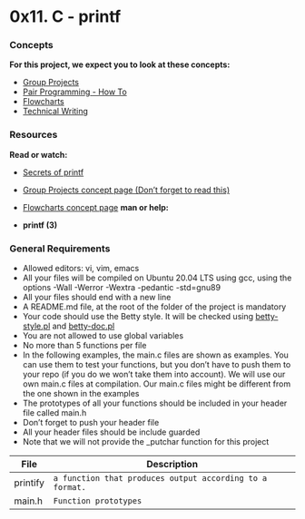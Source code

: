 # 0x11. C - printf

### Concepts
**For this project, we expect you to look at these concepts:**

* [Group Projects](./Group_Projects.pdf)
* [Pair Programming - How To](./pair_programming_how_to.pdf)
* [Flowcharts](./flowcharts.pdf)
* [Technical Writing](./technical_writing.pdf)

### Resources
**Read or watch:**

- [Secrets of printf](https://www.academia.edu/10297206/Secrets_of_printf_)
- [Group Projects concept page (Don’t forget to read this)](./Group_Projects.pdf)
- [Flowcharts concept page](./flowcharts.pdf)
**man or help:**

- **printf (3)**

### General Requirements

* Allowed editors: vi, vim, emacs
* All your files will be compiled on Ubuntu 20.04 LTS using gcc, using the options -Wall -Werror -Wextra -pedantic -std=gnu89
* All your files should end with a new line
* A README.md file, at the root of the folder of the project is mandatory
* Your code should use the Betty style. It will be checked using [betty-style.pl](https://github.com/holbertonschool/Betty/blob/master/betty-style.pl) and [betty-doc.pl](https://github.com/holbertonschool/Betty/blob/master/betty-doc.pl)
* You are not allowed to use global variables
* No more than 5 functions per file
* In the following examples, the main.c files are shown as examples. You can use them to test your functions, but you don’t have to push them to your repo (if you do we won’t take them into account). We will use our own main.c files at compilation. Our main.c files might be different from the one shown in the examples
* The prototypes of all your functions should be included in your header file called main.h
* Don’t forget to push your header file
* All your header files should be include guarded
* Note that we will not provide the _putchar function for this project

| File | Description |
|------------|------------|
| printify | `a function that produces output according to a format.`|
| main.h | `Function prototypes` |


